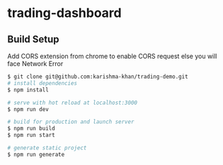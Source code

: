 # trading-dashboard

## Build Setup
Add CORS extension from chrome to enable CORS request else you will face Network Error 

```bash
$ git clone git@github.com:karishma-khan/trading-demo.git
# install dependencies
$ npm install

# serve with hot reload at localhost:3000
$ npm run dev

# build for production and launch server
$ npm run build
$ npm run start

# generate static project
$ npm run generate
```
